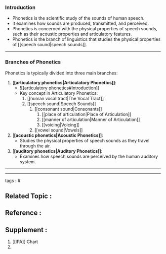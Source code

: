 ### Introduction
- Phonetics is the scientific study of the sounds of human speech. 
- It examines how sounds are produced, transmitted, and perceived. 
- Phonetics is concerned with the physical properties of speech sounds, such as their acoustic properties and articulatory features.
- Phonetics is the branch of linguistics that studies the physical properties of [[speech sound|speech sounds]].
---
### Branches of Phonetics

Phonetics is typically divided into three main branches:

1. **[[articulatory phonetics|Articulatory Phonetics]]**:
	- ![[articulatory phonetics#Introduction]]
	- Key concept in Articulatory Phonetics:
		1. [[human vocal tract|The Vocal Tract]]
		2.  [[speech sound|Speech Sounds]]
			1. [[consonant sound|Consonants]]
				1. [[place of articulation|Place of Articulation]]
				2. [[manner of articulation|Manner of Articulation]]
				3. [[voicing|Voicing]]
			2.  [[vowel sound|Vowels]]
1. **[[acoustic phonetics|Acoustic Phonetics]]**:
    - Studies the physical properties of speech sounds as they travel through the air.
2. **[[auditory phonetics|Auditory Phonetics]]**:
    - Examines how speech sounds are perceived by the human auditory system.

---












--- 
tags : #
## Related Topic :

## Reference :

## Supplement :
1. [[IPA]] Chart
2. 
